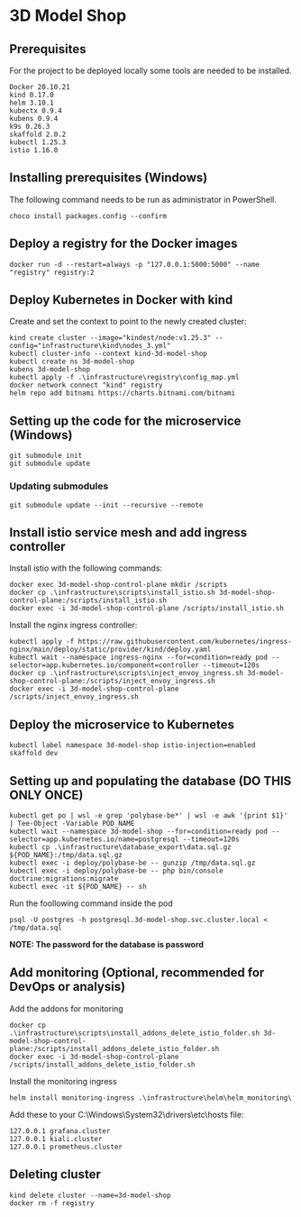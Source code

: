 # 3D Model Shop
## Prerequisites
For the project to be deployed locally some tools are needed to be installed.
```
Docker 20.10.21
kind 0.17.0
helm 3.10.1
kubectx 0.9.4
kubens 0.9.4
k9s 0.26.3
skaffold 2.0.2
kubectl 1.25.3
istio 1.16.0
```
## Installing prerequisites (Windows)
The following command needs to be run as administrator in PowerShell.
``` 
choco install packages.config --confirm 
```
## Deploy a registry for the Docker images
```
docker run -d --restart=always -p "127.0.0.1:5000:5000" --name "registry" registry:2
```
## Deploy Kubernetes in Docker with kind
Create and set the context to point to the newly created cluster:
```
kind create cluster --image="kindest/node:v1.25.3" --config="infrastructure\kind\nodes_3.yml"
kubectl cluster-info --context kind-3d-model-shop
kubectl create ns 3d-model-shop
kubens 3d-model-shop
kubectl apply -f .\infrastructure\registry\config_map.yml
docker network connect "kind" registry
helm repo add bitnami https://charts.bitnami.com/bitnami
```
## Setting up the code for the microservice (Windows)
```
git submodule init
git submodule update
```
### Updating submodules
```
git submodule update --init --recursive --remote
```
## Install istio service mesh and add ingress controller
Install istio with the following commands:
```
docker exec 3d-model-shop-control-plane mkdir /scripts
docker cp .\infrastructure\scripts\install_istio.sh 3d-model-shop-control-plane:/scripts/install_istio.sh
docker exec -i 3d-model-shop-control-plane /scripts/install_istio.sh
```
Install the nginx ingress controller:
```
kubectl apply -f https://raw.githubusercontent.com/kubernetes/ingress-nginx/main/deploy/static/provider/kind/deploy.yaml
kubectl wait --namespace ingress-nginx --for=condition=ready pod --selector=app.kubernetes.io/component=controller --timeout=120s
docker cp .\infrastructure\scripts\inject_envoy_ingress.sh 3d-model-shop-control-plane:/scripts/inject_envoy_ingress.sh
docker exec -i 3d-model-shop-control-plane /scripts/inject_envoy_ingress.sh
```
## Deploy the microservice to Kubernetes
```
kubectl label namespace 3d-model-shop istio-injection=enabled
skaffold dev
```
## Setting up and populating the database (DO THIS ONLY ONCE)
```
kubectl get po | wsl -e grep 'polybase-be*' | wsl -e awk '{print $1}' | Tee-Object -Variable POD_NAME
kubectl wait --namespace 3d-model-shop --for=condition=ready pod --selector=app.kubernetes.io/name=postgresql --timeout=120s
kubectl cp .\infrastructure\database_export\data.sql.gz ${POD_NAME}:/tmp/data.sql.gz
kubectl exec -i deploy/polybase-be -- gunzip /tmp/data.sql.gz
kubectl exec -i deploy/polybase-be -- php bin/console doctrine:migrations:migrate
kubectl exec -it ${POD_NAME} -- sh
```
Run the foollowing command inside the pod
```
psql -U postgres -h postgresql.3d-model-shop.svc.cluster.local < /tmp/data.sql
```
**NOTE: The password for the database is password**
## Add monitoring (Optional, recommended for DevOps or analysis)
Add the addons for monitoring 
```
docker cp .\infrastructure\scripts\install_addons_delete_istio_folder.sh 3d-model-shop-control-plane:/scripts/install_addons_delete_istio_folder.sh
docker exec -i 3d-model-shop-control-plane /scripts/install_addons_delete_istio_folder.sh
```
Install the monitoring ingress
```
helm install monitoring-ingress .\infrastructure\helm\helm_monitoring\
```
Add these to your C:\Windows\System32\drivers\etc\hosts file:
```
127.0.0.1 grafana.cluster
127.0.0.1 kiali.cluster
127.0.0.1 prometheus.cluster
```
## Deleting cluster
```
kind delete cluster --name=3d-model-shop
docker rm -f registry
```